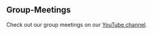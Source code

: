## Group-Meetings

Check out our group meetings on our [YouTube channel](https://www.youtube.com/channel/UChGTq41_rJwmZ1I4j7SezWQ).
